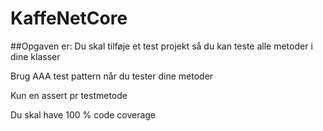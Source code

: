 # KaffeNetCore

##Opgaven er:
Du skal tilføje et test projekt så du kan teste alle metoder i dine klasser

Brug AAA test pattern når du tester dine metoder

Kun en assert pr testmetode

Du skal have 100 % code coverage
